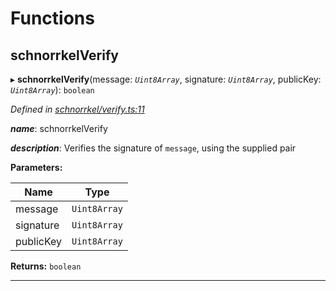 

# Functions

<a id="schnorrkelverify"></a>

##  schnorrkelVerify

▸ **schnorrkelVerify**(message: *`Uint8Array`*, signature: *`Uint8Array`*, publicKey: *`Uint8Array`*): `boolean`

*Defined in [schnorrkel/verify.ts:11](https://github.com/polkadot-js/common/blob/1e6eb2c/packages/util-crypto/src/schnorrkel/verify.ts#L11)*

*__name__*: schnorrkelVerify

*__description__*: Verifies the signature of `message`, using the supplied pair

**Parameters:**

| Name | Type |
| ------ | ------ |
| message | `Uint8Array` |
| signature | `Uint8Array` |
| publicKey | `Uint8Array` |

**Returns:** `boolean`

___


